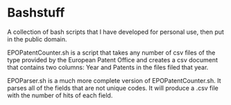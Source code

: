 # Bashstuff
A collection of bash scripts that I have developed for personal use, then put in the public domain.

EPOPatentCounter.sh is a script that takes any number of csv files of the type provided by the European Patent Office and creates a csv document that 
contains two columns: Year and Patents in the files filed that year.

EPOParser.sh is a much more complete version of EPOPatentCounter.sh. It parses all of the fields that are not unique codes. It will produce a .csv file with the number of hits of each field.

